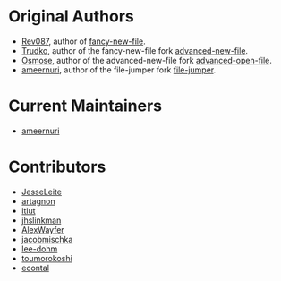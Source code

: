 # Original Authors
- [Rev087](https://github.com/rev087), author of
  [fancy-new-file](https://github.com/rev087/fancy-new-file).
- [Trudko](https://github.com/Trudko), author of the fancy-new-file fork
  [advanced-new-file](https://github.com/Trudko/advanced-new-file).
- [Osmose](https://github.com/Osmose/), author of the advanced-new-file fork
  [advanced-open-file](https://github.com/Osmose/advanced-open-file).
- [ameernuri](https://github.com/ameernuri/), author of the file-jumper fork
  [file-jumper](https://github.com/ameernuri/file-jumper).

# Current Maintainers
- [ameernuri](https://github.com/ameernuri/)

# Contributors
- [JesseLeite](https://github.com/JesseLeite)
- [artagnon](https://github.com/artagnon)
- [itiut](https://github.com/itiut)
- [jhslinkman](https://github.com/jhslinkman)
- [AlexWayfer](https://github.com/AlexWayfer)
- [jacobmischka](https://github.com/jacobmischka)
- [lee-dohm](https://github.com/lee-dohm)
- [toumorokoshi](https://github.com/toumorokoshi)
- [econtal](https://github.com/econtal)
